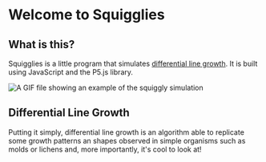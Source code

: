 # Welcome to Squigglies 

## What is this?

Squigglies is a little program that simulates [differential line growth](https://inconvergent.net/generative/differential-line/). It is built using JavaScript and the P5.js library.

![A GIF file showing an example of the squiggly simulation](squigglies.gif  "A gif of what you can expect running this program.")

## Differential Line Growth
 Putting it simply, differential line growth is an algorithm able to replicate some growth patterns an shapes observed in simple organisms such as molds or lichens and, more importantly, it's cool to look at! 